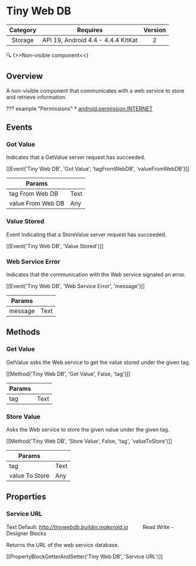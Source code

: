 # Tiny Web DB

| Category | Requires | Version |
|:--------:|:-------:|:--------:|
|Storage|API 19, Android 4.4 - 4.4.4 KitKat|2|

:mag: {>>Non-visible component<<}

## Overview

A non-visible component that communicates with a web service to store and retrieve information.

??? example "Permissions"
    * [android.permission.INTERNET](https://developer.android.com/reference/android/Manifest.permission.html#INTERNET)


## Events

### Got Value

Indicates that a GetValue server request has succeeded.

[[Event('Tiny Web DB', 'Got Value', 'tagFromWebDB', 'valueFromWebDB')]]

| Params | []() |
|--------|------|
|tag From Web DB|<span class="chip chip-text">Text</span>|
|value From Web DB|<span class="chip chip-any">Any</span>|


### Value Stored

Event indicating that a StoreValue server request has succeeded.

[[Event('Tiny Web DB', 'Value Stored')]]

### Web Service Error

Indicates that the communication with the Web service signaled an error.

[[Event('Tiny Web DB', 'Web Service Error', 'message')]]

| Params | []() |
|--------|------|
|message|<span class="chip chip-text">Text</span>|


## Methods

### Get Value

GetValue asks the Web service to get the value stored under the given tag.

[[Method('Tiny Web DB', 'Get Value', False, 'tag')]]

| Params | []() |
|--------|------|
|tag|<span class="chip chip-text">Text</span>|


### Store Value

Asks the Web service to store the given value under the given tag.

[[Method('Tiny Web DB', 'Store Value', False, 'tag', 'valueToStore')]]

| Params | []() |
|--------|------|
|tag|<span class="chip chip-text">Text</span>|
|value To Store|<span class="chip chip-any">Any</span>|


## Properties

### Service URL

<span class="chip chip-text">Text</span> <span class="chip chip-text">Default: <i>http://tinywebdb.builder.makeroid.io</i></span>&nbsp;&nbsp;&nbsp;&nbsp;&nbsp;&nbsp;&nbsp;&nbsp;&nbsp;&nbsp;<span class="chip chip-rw">Read</span> <span class="chip chip-rw">Write</span> - <span class="chip chip-bd">Designer</span> <span class="chip chip-bd">Blocks</span> 

Returns the URL of the web service database.

[[PropertyBlockGetterAndSetter('Tiny Web DB', 'Service URL')]]
